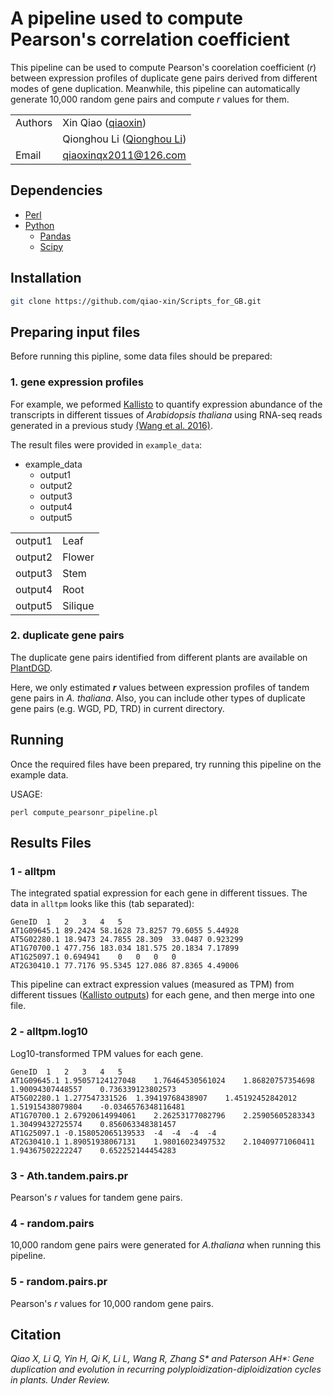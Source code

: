 # A pipeline used to compute Pearson's correlation coefficient  

This pipeline can be used to compute Pearson's coorelation coefficient (*r*) between expression profiles of duplicate gene pairs derived from different modes of gene duplication. Meanwhile, this pipeline can automatically generate 10,000 random gene pairs and compute *r* values for them.

| | |
| --- | --- |
| Authors | Xin Qiao ([qiaoxin](https://github.com/qiao-xin)) |
| | Qionghou Li ([Qionghou Li](https://github.com/LQHHHHH)) |
| Email   | <qiaoxinqx2011@126.com> |

## Dependencies
- [Perl](https://www.perl.org/)
- [Python](https://www.python.org/)
  - [Pandas](http://pandas.pydata.org/)
  - [Scipy](https://www.scipy.org/)
 
 ## Installation

```bash
git clone https://github.com/qiao-xin/Scripts_for_GB.git
```

## Preparing input files

Before running this pipline, some data files should be prepared:

### 1. gene expression profiles

For example, we peformed [Kallisto](http://pachterlab.github.io/kallisto/about.html) to quantify expression abundance of the transcripts in different tissues of *Arabidopsis thaliana* using RNA-seq reads generated in a previous study [(Wang et al. 2016)](http://www.plantphysiol.org/content/172/1/427.abstract). 

The result files were provided in ```example_data```:

- example_data
  - output1
  - output2
  - output3
  - output4
  - output5

|||
| --- | --- |
| output1 | Leaf |
| output2 | Flower |
| output3 | Stem |
| output4 | Root |
| output5 | Silique |

### 2. duplicate gene pairs

The duplicate gene pairs identified from different plants are available on [PlantDGD]().

Here, we only estimated ***r*** values between expression profiles of tandem gene pairs in *A. thaliana*. Also, you can include other types of duplicate gene pairs (e.g. WGD, PD, TRD) in current directory.


## Running

Once the required files have been prepared, try running this pipeline on the example data.

USAGE:
```coding
perl compute_pearsonr_pipeline.pl
```

## Results Files


### 1 - alltpm
The integrated spatial expression for each gene in different tissues. The data in ```alltpm``` looks like this (tab separated):
```
GeneID	1	2	3	4	5
AT1G09645.1	89.2424	58.1628	73.8257	79.6055	5.44928
AT5G02280.1	18.9473	24.7855	28.309	33.0487	0.923299
AT1G70700.1	477.756	183.034	181.575	20.1834	7.17899
AT1G25097.1	0.694941	0	0	0	0
AT2G30410.1	77.7176	95.5345	127.086	87.8365	4.49006
```
This pipeline can extract expression values (measured as TPM) from different tissues ([Kallisto outputs](https://github.com/qiao-xin/Scripts_for_GB/tree/master/compute_pearson_r/example_data)) for each gene, and then merge into one file.

### 2 - alltpm.log10
Log10-transformed TPM values for each gene.
```
GeneID	1	2	3	4	5
AT1G09645.1	1.95057124127048	1.76464530561024	1.86820757354698	1.90094307448557	0.736339123802573
AT5G02280.1	1.277547331526	1.39419768438907	1.45192452842012	1.51915438079804	-0.0346576348116481
AT1G70700.1	2.67920614994061	2.26253177082796	2.25905605283343	1.30499432725574	0.856063348381457
AT1G25097.1	-0.158052065139533	-4	-4	-4	-4
AT2G30410.1	1.89051938067131	1.98016023497532	2.10409771060411	1.94367502222247	0.652252144454283
```

### 3 - Ath.tandem.pairs.pr
Pearson's *r* values for tandem gene pairs.

### 4 - random.pairs
10,000 random gene pairs were generated for *A.thaliana* when running this pipeline.

### 5 - random.pairs.pr
Pearson's *r* values for 10,000 random gene pairs.

## Citation
*Qiao X, Li Q, Yin H, Qi K, Li L, Wang R, Zhang S\* and Paterson AH\*: Gene duplication and evolution in recurring polyploidization-diploidization cycles in plants. Under Review.*
